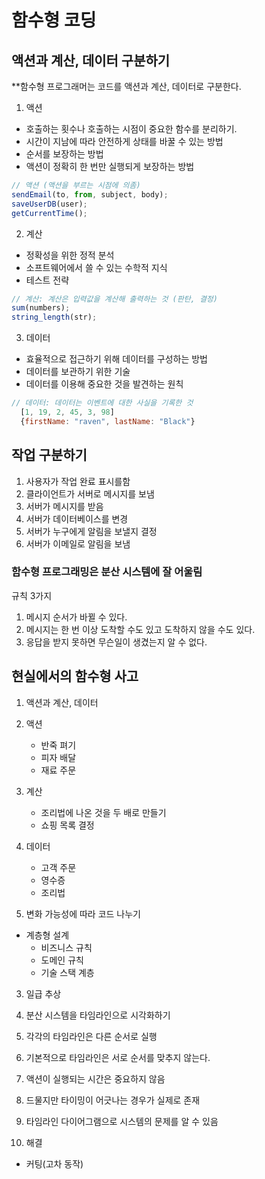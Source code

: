 # 함수형 코딩

## 액션과 계산, 데이터 구분하기

\*\*함수형 프로그래머는 코드를 액션과 계산, 데이터로 구분한다.

1. 액션

- 호출하는 횟수나 호출하는 시점이 중요한 함수를 분리하기.
- 시간이 지남에 따라 안전하게 상태를 바꿀 수 있는 방법
- 순서를 보장하는 방법
- 액션이 정확히 한 번만 실행되게 보장하는 방법

```javascript
// 액션 (액션을 부르는 시점에 의좀)
sendEmail(to, from, subject, body);
saveUserDB(user);
getCurrentTime();
```

2. 계산

- 정확성을 위한 정적 분석
- 소프트웨어에서 쓸 수 있는 수학적 지식
- 테스트 전략

```javascript
// 계산: 계산은 입력값을 계산해 출력하는 것 (판탄, 결정)
sum(numbers);
string_length(str);
```

3. 데이터

- 효율적으로 접근하기 위해 데이터를 구성하는 방법
- 데이터를 보관하기 위한 기술
- 데이터를 이용해 중요한 것을 발견하는 원칙

```javascript
// 데이터: 데이터는 이벤트에 대한 사실을 기록한 것
  [1, 19, 2, 45, 3, 98]
  {firstName: "raven", lastName: "Black"}
```

## 작업 구분하기

1. 사용자가 작업 완료 표시를함
2. 클라이언트가 서버로 메시지를 보냄
3. 서버가 메시지를 받음
4. 서버가 데이터베이스를 변경
5. 서버가 누구에게 알림을 보낼지 결정
6. 서버가 이메일로 알림을 보냄

### 함수형 프로그래밍은 분산 시스템에 잘 어울림

규칙 3가지

1. 메시지 순서가 바뀔 수 있다.
2. 메시지는 한 번 이상 도착할 수도 있고 도착하지 않을 수도 있다.
3. 응답을 받지 못하면 무슨일이 생겼는지 알 수 없다.

## 현실에서의 함수형 사고

1. 액션과 계산, 데이터

1. 액션


    - 반죽 펴기
    - 피자 배달
    - 재료 주문

2. 계산


    - 조리법에 나온 것을 두 배로 만들기
    - 쇼핑 목록 결정

3. 데이터


    - 고객 주문
    - 영수증
    - 조리법

2. 변화 가능성에 따라 코드 나누기

- 계층형 설계
  - 비즈니스 규칙
  - 도메인 규칙
  - 기술 스택 계층

3. 일급 추상

4. 분산 시스템을 타임라인으로 시각화하기

5. 각각의 타임라인은 다른 순서로 실행
6. 기본적으로 타임라인은 서로 순서를 맞추지 않는다.
7. 액션이 실행되는 시간은 중요하지 않음
8. 드물지만 타이밍이 어긋나는 경우가 실제로 존재
9. 타임라인 다이어그램으로 시스템의 문제를 알 수 있음

10. 해결

- 커팅(고차 동작)
